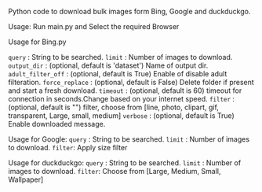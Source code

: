 Python code to download bulk images form Bing, Google and duckduckgo.

Usage:
Run main.py and Select the required Browser

Usage for Bing.py

`query` : String to be searched.
`limit` : Number of images to download.
`output_dir` : (optional, default is 'dataset') Name of output dir.
`adult_filter_off` : (optional, default is True) Enable of disable adult filteration.
`force_replace` : (optional, default is False) Delete folder if present and start a fresh download.
`timeout` : (optional, default is 60) timeout for connection in seconds.Change based on your internet speed.
`filter` : (optional, default is "") filter, choose from [line, photo, clipart, gif, transparent, Large, small, medium]
`verbose` : (optional, default is True) Enable downloaded message.

Usage for Google:
`query` : String to be searched.
`limit` : Number of images to download.
`filter`: Apply size filter

Usage for duckduckgo:
`query` : String to be searched.
`limit` : Number of images to download.
`filter`: Choose from [Large, Medium, Small, Wallpaper] 


